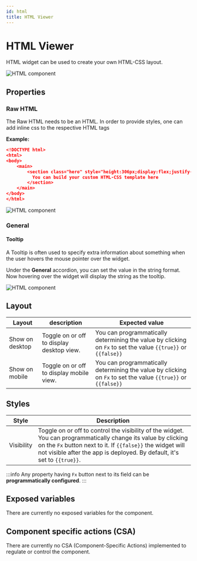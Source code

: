 ```yaml
---
id: html
title: HTML Viewer
---
```


# HTML Viewer

HTML widget can be used to create your own HTML-CSS layout.

<div style={{textAlign: 'center'}}>

<img className="screenshot-full" src="/img/widgets/html/html.png" alt="HTML component" />

</div>

## Properties

### Raw HTML

The Raw HTML needs to be an HTML. In order to provide styles, one can add inline css to the respective HTML tags

**Example:**

```json
<!DOCTYPE html>
<html>
<body>
    <main>
        <section class="hero" style="height:306px;display:flex;justify-content: center;padding:0 1px;align-items: center;text-align:center">
          You can build your custom HTML-CSS template here
        </section>
    </main>
</body>
</html>

```

<div style={{textAlign: 'center'}}>

<img className="screenshot-full" src="/img/widgets/html/raw.png" alt="HTML component" />

</div>

### General
#### Tooltip

A Tooltip is often used to specify extra information about something when the user hovers the mouse pointer over the widget.

Under the <b>General</b> accordion, you can set the value in the string format. Now hovering over the widget will display the string as the tooltip.

<div style={{textAlign: 'center'}}>

<img className="screenshot-full" src="/img/tooltip.png" alt="HTML component" />

</div>

## Layout

| Layout          | description                               | Expected value                                                                                                |
| --------------- | ----------------------------------------- | ------------------------------------------------------------------------------------------------------------- |
| Show on desktop | Toggle on or off to display desktop view. | You can programmatically determining the value by clicking on `Fx` to set the value `{{true}}` or `{{false}}` |
| Show on mobile  | Toggle on or off to display mobile view.  | You can programmatically determining the value by clicking on `Fx` to set the value `{{true}}` or `{{false}}` |

## Styles

| Style      | Description                                                                                                                                                                                                                                              |
| ---------- | -------------------------------------------------------------------------------------------------------------------------------------------------------------------------------------------------------------------------------------------------------- |
| Visibility | Toggle on or off to control the visibility of the widget. You can programmatically change its value by clicking on the `Fx` button next to it. If `{{false}}` the widget will not visible after the app is deployed. By default, it's set to `{{true}}`. |

:::info
Any property having `Fx` button next to its field can be **programmatically configured**.
:::

## Exposed variables

There are currently no exposed variables for the component.

## Component specific actions (CSA)

There are currently no CSA (Component-Specific Actions) implemented to regulate or control the component.
